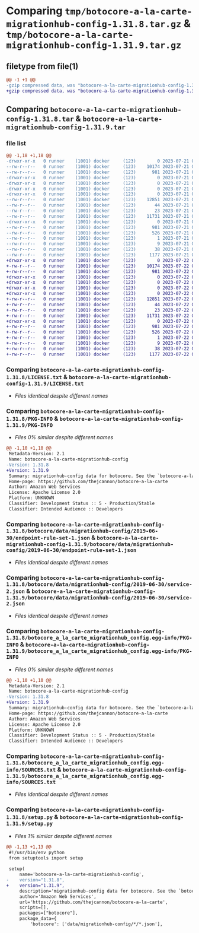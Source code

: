 # Comparing `tmp/botocore-a-la-carte-migrationhub-config-1.31.8.tar.gz` & `tmp/botocore-a-la-carte-migrationhub-config-1.31.9.tar.gz`

## filetype from file(1)

```diff
@@ -1 +1 @@
-gzip compressed data, was "botocore-a-la-carte-migrationhub-config-1.31.8.tar", last modified: Fri Jul 21 01:21:36 2023, max compression
+gzip compressed data, was "botocore-a-la-carte-migrationhub-config-1.31.9.tar", last modified: Sat Jul 22 01:20:38 2023, max compression
```

## Comparing `botocore-a-la-carte-migrationhub-config-1.31.8.tar` & `botocore-a-la-carte-migrationhub-config-1.31.9.tar`

### file list

```diff
@@ -1,18 +1,18 @@
-drwxr-xr-x   0 runner    (1001) docker     (123)        0 2023-07-21 01:21:36.479199 botocore-a-la-carte-migrationhub-config-1.31.8/
--rw-r--r--   0 runner    (1001) docker     (123)    10174 2023-07-21 01:21:36.000000 botocore-a-la-carte-migrationhub-config-1.31.8/LICENSE.txt
--rw-r--r--   0 runner    (1001) docker     (123)      981 2023-07-21 01:21:36.475199 botocore-a-la-carte-migrationhub-config-1.31.8/PKG-INFO
-drwxr-xr-x   0 runner    (1001) docker     (123)        0 2023-07-21 01:21:36.475199 botocore-a-la-carte-migrationhub-config-1.31.8/botocore/
-drwxr-xr-x   0 runner    (1001) docker     (123)        0 2023-07-21 01:21:36.475199 botocore-a-la-carte-migrationhub-config-1.31.8/botocore/data/
-drwxr-xr-x   0 runner    (1001) docker     (123)        0 2023-07-21 01:21:36.475199 botocore-a-la-carte-migrationhub-config-1.31.8/botocore/data/migrationhub-config/
-drwxr-xr-x   0 runner    (1001) docker     (123)        0 2023-07-21 01:21:36.475199 botocore-a-la-carte-migrationhub-config-1.31.8/botocore/data/migrationhub-config/2019-06-30/
--rw-r--r--   0 runner    (1001) docker     (123)    12851 2023-07-21 01:21:06.000000 botocore-a-la-carte-migrationhub-config-1.31.8/botocore/data/migrationhub-config/2019-06-30/endpoint-rule-set-1.json
--rw-r--r--   0 runner    (1001) docker     (123)       44 2023-07-21 01:21:06.000000 botocore-a-la-carte-migrationhub-config-1.31.8/botocore/data/migrationhub-config/2019-06-30/examples-1.json
--rw-r--r--   0 runner    (1001) docker     (123)       23 2023-07-21 01:21:06.000000 botocore-a-la-carte-migrationhub-config-1.31.8/botocore/data/migrationhub-config/2019-06-30/paginators-1.json
--rw-r--r--   0 runner    (1001) docker     (123)    11731 2023-07-21 01:21:06.000000 botocore-a-la-carte-migrationhub-config-1.31.8/botocore/data/migrationhub-config/2019-06-30/service-2.json
-drwxr-xr-x   0 runner    (1001) docker     (123)        0 2023-07-21 01:21:36.475199 botocore-a-la-carte-migrationhub-config-1.31.8/botocore_a_la_carte_migrationhub_config.egg-info/
--rw-r--r--   0 runner    (1001) docker     (123)      981 2023-07-21 01:21:36.000000 botocore-a-la-carte-migrationhub-config-1.31.8/botocore_a_la_carte_migrationhub_config.egg-info/PKG-INFO
--rw-r--r--   0 runner    (1001) docker     (123)      526 2023-07-21 01:21:36.000000 botocore-a-la-carte-migrationhub-config-1.31.8/botocore_a_la_carte_migrationhub_config.egg-info/SOURCES.txt
--rw-r--r--   0 runner    (1001) docker     (123)        1 2023-07-21 01:21:36.000000 botocore-a-la-carte-migrationhub-config-1.31.8/botocore_a_la_carte_migrationhub_config.egg-info/dependency_links.txt
--rw-r--r--   0 runner    (1001) docker     (123)        9 2023-07-21 01:21:36.000000 botocore-a-la-carte-migrationhub-config-1.31.8/botocore_a_la_carte_migrationhub_config.egg-info/top_level.txt
--rw-r--r--   0 runner    (1001) docker     (123)       38 2023-07-21 01:21:36.479199 botocore-a-la-carte-migrationhub-config-1.31.8/setup.cfg
--rw-r--r--   0 runner    (1001) docker     (123)     1177 2023-07-21 01:21:36.000000 botocore-a-la-carte-migrationhub-config-1.31.8/setup.py
+drwxr-xr-x   0 runner    (1001) docker     (123)        0 2023-07-22 01:20:38.493127 botocore-a-la-carte-migrationhub-config-1.31.9/
+-rw-r--r--   0 runner    (1001) docker     (123)    10174 2023-07-22 01:20:38.000000 botocore-a-la-carte-migrationhub-config-1.31.9/LICENSE.txt
+-rw-r--r--   0 runner    (1001) docker     (123)      981 2023-07-22 01:20:38.493127 botocore-a-la-carte-migrationhub-config-1.31.9/PKG-INFO
+drwxr-xr-x   0 runner    (1001) docker     (123)        0 2023-07-22 01:20:38.489127 botocore-a-la-carte-migrationhub-config-1.31.9/botocore/
+drwxr-xr-x   0 runner    (1001) docker     (123)        0 2023-07-22 01:20:38.489127 botocore-a-la-carte-migrationhub-config-1.31.9/botocore/data/
+drwxr-xr-x   0 runner    (1001) docker     (123)        0 2023-07-22 01:20:38.489127 botocore-a-la-carte-migrationhub-config-1.31.9/botocore/data/migrationhub-config/
+drwxr-xr-x   0 runner    (1001) docker     (123)        0 2023-07-22 01:20:38.489127 botocore-a-la-carte-migrationhub-config-1.31.9/botocore/data/migrationhub-config/2019-06-30/
+-rw-r--r--   0 runner    (1001) docker     (123)    12851 2023-07-22 01:20:09.000000 botocore-a-la-carte-migrationhub-config-1.31.9/botocore/data/migrationhub-config/2019-06-30/endpoint-rule-set-1.json
+-rw-r--r--   0 runner    (1001) docker     (123)       44 2023-07-22 01:20:09.000000 botocore-a-la-carte-migrationhub-config-1.31.9/botocore/data/migrationhub-config/2019-06-30/examples-1.json
+-rw-r--r--   0 runner    (1001) docker     (123)       23 2023-07-22 01:20:09.000000 botocore-a-la-carte-migrationhub-config-1.31.9/botocore/data/migrationhub-config/2019-06-30/paginators-1.json
+-rw-r--r--   0 runner    (1001) docker     (123)    11731 2023-07-22 01:20:09.000000 botocore-a-la-carte-migrationhub-config-1.31.9/botocore/data/migrationhub-config/2019-06-30/service-2.json
+drwxr-xr-x   0 runner    (1001) docker     (123)        0 2023-07-22 01:20:38.493127 botocore-a-la-carte-migrationhub-config-1.31.9/botocore_a_la_carte_migrationhub_config.egg-info/
+-rw-r--r--   0 runner    (1001) docker     (123)      981 2023-07-22 01:20:38.000000 botocore-a-la-carte-migrationhub-config-1.31.9/botocore_a_la_carte_migrationhub_config.egg-info/PKG-INFO
+-rw-r--r--   0 runner    (1001) docker     (123)      526 2023-07-22 01:20:38.000000 botocore-a-la-carte-migrationhub-config-1.31.9/botocore_a_la_carte_migrationhub_config.egg-info/SOURCES.txt
+-rw-r--r--   0 runner    (1001) docker     (123)        1 2023-07-22 01:20:38.000000 botocore-a-la-carte-migrationhub-config-1.31.9/botocore_a_la_carte_migrationhub_config.egg-info/dependency_links.txt
+-rw-r--r--   0 runner    (1001) docker     (123)        9 2023-07-22 01:20:38.000000 botocore-a-la-carte-migrationhub-config-1.31.9/botocore_a_la_carte_migrationhub_config.egg-info/top_level.txt
+-rw-r--r--   0 runner    (1001) docker     (123)       38 2023-07-22 01:20:38.493127 botocore-a-la-carte-migrationhub-config-1.31.9/setup.cfg
+-rw-r--r--   0 runner    (1001) docker     (123)     1177 2023-07-22 01:20:38.000000 botocore-a-la-carte-migrationhub-config-1.31.9/setup.py
```

### Comparing `botocore-a-la-carte-migrationhub-config-1.31.8/LICENSE.txt` & `botocore-a-la-carte-migrationhub-config-1.31.9/LICENSE.txt`

 * *Files identical despite different names*

### Comparing `botocore-a-la-carte-migrationhub-config-1.31.8/PKG-INFO` & `botocore-a-la-carte-migrationhub-config-1.31.9/PKG-INFO`

 * *Files 0% similar despite different names*

```diff
@@ -1,10 +1,10 @@
 Metadata-Version: 2.1
 Name: botocore-a-la-carte-migrationhub-config
-Version: 1.31.8
+Version: 1.31.9
 Summary: migrationhub-config data for botocore. See the `botocore-a-la-carte` package for more info.
 Home-page: https://github.com/thejcannon/botocore-a-la-carte
 Author: Amazon Web Services
 License: Apache License 2.0
 Platform: UNKNOWN
 Classifier: Development Status :: 5 - Production/Stable
 Classifier: Intended Audience :: Developers
```

### Comparing `botocore-a-la-carte-migrationhub-config-1.31.8/botocore/data/migrationhub-config/2019-06-30/endpoint-rule-set-1.json` & `botocore-a-la-carte-migrationhub-config-1.31.9/botocore/data/migrationhub-config/2019-06-30/endpoint-rule-set-1.json`

 * *Files identical despite different names*

### Comparing `botocore-a-la-carte-migrationhub-config-1.31.8/botocore/data/migrationhub-config/2019-06-30/service-2.json` & `botocore-a-la-carte-migrationhub-config-1.31.9/botocore/data/migrationhub-config/2019-06-30/service-2.json`

 * *Files identical despite different names*

### Comparing `botocore-a-la-carte-migrationhub-config-1.31.8/botocore_a_la_carte_migrationhub_config.egg-info/PKG-INFO` & `botocore-a-la-carte-migrationhub-config-1.31.9/botocore_a_la_carte_migrationhub_config.egg-info/PKG-INFO`

 * *Files 0% similar despite different names*

```diff
@@ -1,10 +1,10 @@
 Metadata-Version: 2.1
 Name: botocore-a-la-carte-migrationhub-config
-Version: 1.31.8
+Version: 1.31.9
 Summary: migrationhub-config data for botocore. See the `botocore-a-la-carte` package for more info.
 Home-page: https://github.com/thejcannon/botocore-a-la-carte
 Author: Amazon Web Services
 License: Apache License 2.0
 Platform: UNKNOWN
 Classifier: Development Status :: 5 - Production/Stable
 Classifier: Intended Audience :: Developers
```

### Comparing `botocore-a-la-carte-migrationhub-config-1.31.8/botocore_a_la_carte_migrationhub_config.egg-info/SOURCES.txt` & `botocore-a-la-carte-migrationhub-config-1.31.9/botocore_a_la_carte_migrationhub_config.egg-info/SOURCES.txt`

 * *Files identical despite different names*

### Comparing `botocore-a-la-carte-migrationhub-config-1.31.8/setup.py` & `botocore-a-la-carte-migrationhub-config-1.31.9/setup.py`

 * *Files 1% similar despite different names*

```diff
@@ -1,13 +1,13 @@
 #!/usr/bin/env python
 from setuptools import setup
 
 setup(
     name='botocore-a-la-carte-migrationhub-config',
-    version="1.31.8",
+    version="1.31.9",
     description='migrationhub-config data for botocore. See the `botocore-a-la-carte` package for more info.',
     author='Amazon Web Services',
     url='https://github.com/thejcannon/botocore-a-la-carte',
     scripts=[],
     packages=["botocore"],
     package_data={
         'botocore': ['data/migrationhub-config/*/*.json'],
```

